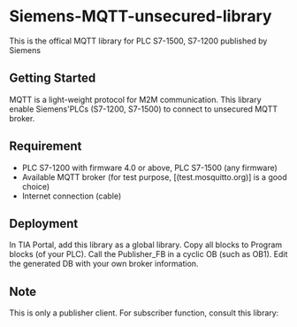 # Siemens-MQTT-unsecured-library
This is the offical MQTT library for PLC S7-1500, S7-1200 published by Siemens

## Getting Started
MQTT is a light-weight protocol for M2M communication. This library enable Siemens'PLCs 
(S7-1200, S7-1500) to connect to unsecured MQTT broker.

## Requirement
- PLC S7-1200 with firmware 4.0 or above, PLC S7-1500 (any firmware)
- Available MQTT broker (for test purpose, [(test.mosquitto.org)] is a good choice)
- Internet connection (cable)

## Deployment
In TIA Portal, add this library as a global library. Copy all blocks to Program blocks
(of your PLC). Call the Publisher_FB in a cyclic OB (such as OB1). Edit the generated DB
with your own broker information.

## Note
This is only a publisher client. For subscriber function, consult this library: 
